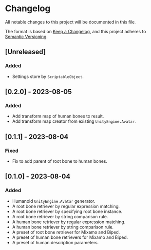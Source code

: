 # Changelog

All notable changes to this project will be documented in this file.

The format is based on [Keep a Changelog](https://keepachangelog.com/en/1.0.0/),
and this project adheres to [Semantic Versioning](https://semver.org/spec/v2.0.0.html).

## [Unreleased]

### Added
- Settings store by `ScriptableObject`.

## [0.2.0] - 2023-08-05

### Added
- Add transform map of human bones to result.
- Add transform map creator from existing `UnityEngine.Avatar`.

## [0.1.1] - 2023-08-04

### Fixed
- Fix to add parent of root bone to human bones.

## [0.1.0] - 2023-08-04

### Added
- Humanoid `UnityEngine.Avatar` generator.
- A root bone retriever by regular expression matching.
- A root bone retriever by specifying root bone instance.
- A root bone retriever by string comparison rule.
- A human bone retriever by regular expression matching.
- A human bone retriever by string comparison rule.
- A preset of root bone retriever for Mixamo and Biped.
- A preset of human bone retrievers for Mixamo and Biped.
- A preset of human description parameters.
